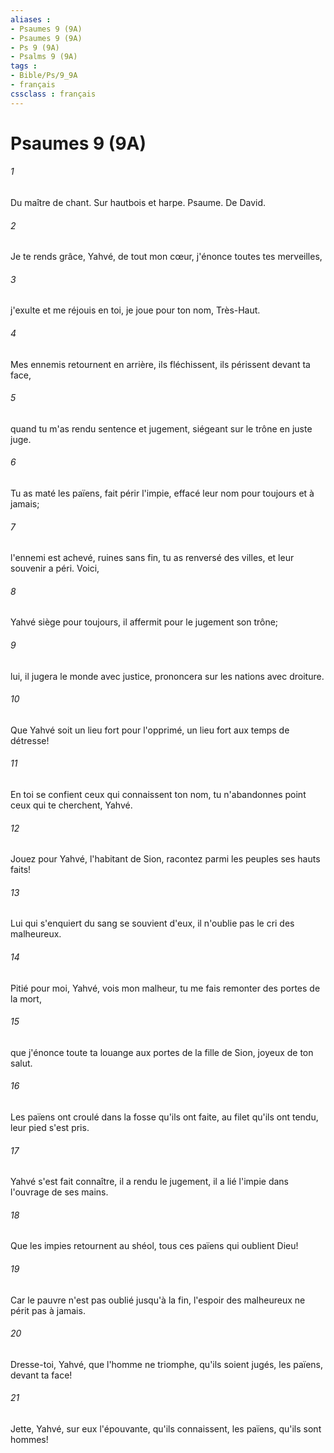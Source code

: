 ```yaml
---
aliases : 
- Psaumes 9 (9A)
- Psaumes 9 (9A)
- Ps 9 (9A)
- Psalms 9 (9A)
tags : 
- Bible/Ps/9_9A
- français
cssclass : français
---
```


# Psaumes 9 (9A)

###### 1
Du maître de chant. Sur hautbois et harpe. Psaume. De David.
###### 2
Je te rends grâce, Yahvé, de tout mon cœur, j'énonce toutes tes merveilles,
###### 3
j'exulte et me réjouis en toi, je joue pour ton nom, Très-Haut.
###### 4
Mes ennemis retournent en arrière, ils fléchissent, ils périssent devant ta face,
###### 5
quand tu m'as rendu sentence et jugement, siégeant sur le trône en juste juge.
###### 6
Tu as maté les païens, fait périr l'impie, effacé leur nom pour toujours et à jamais;
###### 7
l'ennemi est achevé, ruines sans fin, tu as renversé des villes, et leur souvenir a péri. Voici,
###### 8
Yahvé siège pour toujours, il affermit pour le jugement son trône;
###### 9
lui, il jugera le monde avec justice, prononcera sur les nations avec droiture.
###### 10
Que Yahvé soit un lieu fort pour l'opprimé, un lieu fort aux temps de détresse!
###### 11
En toi se confient ceux qui connaissent ton nom, tu n'abandonnes point ceux qui te cherchent, Yahvé.
###### 12
Jouez pour Yahvé, l'habitant de Sion, racontez parmi les peuples ses hauts faits!
###### 13
Lui qui s'enquiert du sang se souvient d'eux, il n'oublie pas le cri des malheureux.
###### 14
Pitié pour moi, Yahvé, vois mon malheur, tu me fais remonter des portes de la mort,
###### 15
que j'énonce toute ta louange aux portes de la fille de Sion, joyeux de ton salut.
###### 16
Les païens ont croulé dans la fosse qu'ils ont faite, au filet qu'ils ont tendu, leur pied s'est pris.
###### 17
Yahvé s'est fait connaître, il a rendu le jugement, il a lié l'impie dans l'ouvrage de ses mains.
###### 18
Que les impies retournent au shéol, tous ces païens qui oublient Dieu!
###### 19
Car le pauvre n'est pas oublié jusqu'à la fin, l'espoir des malheureux ne périt pas à jamais.
###### 20
Dresse-toi, Yahvé, que l'homme ne triomphe, qu'ils soient jugés, les païens, devant ta face!
###### 21
Jette, Yahvé, sur eux l'épouvante, qu'ils connaissent, les païens, qu'ils sont hommes!
